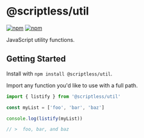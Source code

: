 # @scriptless/util

[![npm](https://img.shields.io/npm/dt/@scriptless/util.svg?style=flat-square)](https://www.npmjs.com/package/@scriptless/util)
[![npm](https://img.shields.io/npm/v/@scriptless/util.svg?style=flat-square)](https://www.npmjs.com/package/@scriptless/util)

JavaScript utility functions.

## Getting Started

Install with `npm install @scriptless/util`.

Import any function you'd like to use with a full path.

```js
import { listify } from '@scriptless/util'

const myList = ['foo', 'bar', 'baz']

console.log(listify(myList))

// >  foo, bar, and baz
```
